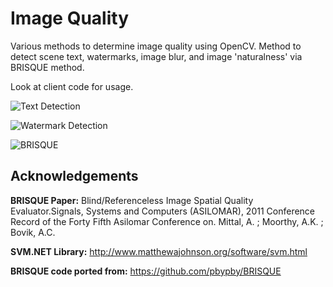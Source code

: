 # Image Quality

Various methods to determine image quality using OpenCV.
Method to detect scene text, watermarks, image blur, and image 'naturalness' via BRISQUE method. 

Look at client code for usage.

![Text Detection](http://mchall.github.io/Images/ImageQuality/TextDetect.png)

![Watermark Detection](http://mchall.github.io/Images/ImageQuality/Watermark.png)

![BRISQUE](http://mchall.github.io/Images/ImageQuality/Brisque.png)

## Acknowledgements ##
**BRISQUE Paper:**
Blind/Referenceless Image Spatial Quality Evaluator.Signals, Systems and Computers (ASILOMAR), 2011 Conference Record of the Forty Fifth Asilomar Conference on. Mittal, A. ; Moorthy, A.K. ; Bovik, A.C.

**SVM.NET Library:**
http://www.matthewajohnson.org/software/svm.html

**BRISQUE code ported from:**
https://github.com/pbypby/BRISQUE
